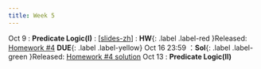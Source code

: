 ```yaml
---
title: Week 5
---
```


Oct 9
: **Predicate Logic(I)**
  :  \[[slides-zh](https://basics.sjtu.edu.cn/~yangqizhe/pdf/dm2023w/slides/DMLec4-handout-zh.pdf)\]
:  **HW**{: .label .label-red }Released: [Homework #4](https://basics.sjtu.edu.cn/~yangqizhe/pdf/dm2023w/homework/DM-hw4.pdf)  **DUE**{: .label .label-yellow} Oct 16  23:59
：**Sol**{: .label .label-green }Released: [Homework #4 solution](https://basics.sjtu.edu.cn/~yangqizhe/pdf/dm2023w/homework/DM-hw4sol.pdf)
Oct 13
: **Predicate Logic(II)**



  

